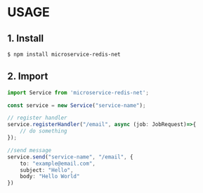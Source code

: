 

# USAGE

## 1. Install

```bash
$ npm install microservice-redis-net
```

## 2. Import

```typescript
import Service from 'microservice-redis-net';

const service = new Service("service-name");

// register handler
service.registerHandler("/email", async (job: JobRequest)=>{
    // do something
});

//send message
service.send("service-name", "/email", {
    to: "example@email.com",
    subject: "Hello",
    body: "Hello World"
})

```